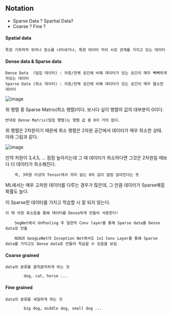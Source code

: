## Notation

- Sparse Data ? Spartial Data?
- Coarse ? Fine ? 

#### Spatial data 

    특정 기하학적 위치나 장소를 나타내거나, 특정 데이터 끼리 서로 관계를 가지고 있는 데이터

#### Dense data & Sparse data 

    Dense Data  (밀집 데이터) : 차원/전체 공간에 비해 데이터가 있는 공간이 매우 빽빽하게 차있는 데이터 
    Sparse Data (희소 데이터) : 차원/전체 공간에 비해 데이터가 있는 공간이 매우 협소한 데이터


![image](https://user-images.githubusercontent.com/59076451/129004403-0fc6ca9b-d13f-4cfd-bcbb-01f42b888c24.png)

위 행렬 중 Sparse Matrix(희소 행렬)이다. 보시다 싶이 행렬의 값의 대부분이 0이다.
    
    반대로 Dense Matrix(밀집 행렬)는 행렬 값 중 0이 거의 없다.
   
위 행렬은 2차원이기 때문에 희소 행렬은 2차원 공간에서 데이터가 매우 희소한 상태. 아래 그림과 같다.
    
![image](https://user-images.githubusercontent.com/59076451/129004371-a8b85535-4931-44da-a969-d80f1cbfd42a.png)

만약 차원이 3,4,5, ... 점점 높아지는데 그 때 데이터가 희소하다면 그것은 2차원일 때보다 더 데이터가 희소해진다. 

        즉, 3차원 이상의 Tensor에서 의미 없는 0의 값이 점점 많아진다는 뜻

ML에서는 매우 고차원 데이터를 다루는 경우가 많은데, 그 만큼 데이터가 Sparse해질 확률도 높다.

이 Sparse한 데이터를 가지고 학습할 시 잘 되지 않는다.

    이 때 차원 축소등을 통해 데이터를 Dense하게 만들어 사용한다!
    
        SegNet에서 UnPooling 후 일련의 Conv layer를 통해 Sparse data를 Dense data로 만듦
        
        NIN과 GoogLeNet의 Inception Net에서도 1x1 Conv Layer를 통해 Sparse data를 가지고도 Dense data로 만들어 학습할 수 있음을 보임
    

#### Coarse grained

    data의 분류를 큼직큼직하게 하는 것
    
            dog, cat, horse ...

#### Fine grained

    data의 분류를 세밀하게 하는 것

            big dog, middle dog, small dog ...

